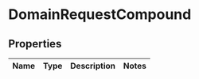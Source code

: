 
# DomainRequestCompound

## Properties
| Name | Type | Description | Notes |
| ------------ | ------------- | ------------- | ------------- |



